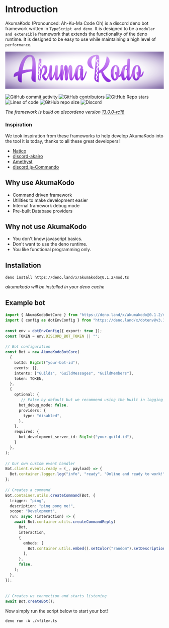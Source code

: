 # Introduction

AkumaKodo (Pronounced: Ah-Ku-Ma Code Oh) is a discord deno bot framework written
in `TypeScript and deno`. It is designed to be a `modular and extensible` framework that
extends the functionality of the deno runtime. It is designed to be easy to use while
maintaining a high level of `performance`.

![AkumaKodo logo](images/misc/AkumaKodoLogo.png)

![GitHub commit activity](https://img.shields.io/github/commit-activity/y/AkumaKodo/AkumaKodo?style=for-the-badge)
![GitHub contributors](https://img.shields.io/github/contributors/AkumaKodo/AkumaKodo?style=for-the-badge)
![GitHub Repo stars](https://img.shields.io/github/stars/AkumaKodo/AkumaKodo?style=for-the-badge)
![Lines of code](https://img.shields.io/tokei/lines/github/AkumaKodo/AkumaKodo?style=for-the-badge)
![GitHub repo size](https://img.shields.io/github/repo-size/AkumaKodo/AkumaKodo?style=for-the-badge)
![Discord](https://img.shields.io/discord/837830514130812970?style=for-the-badge)

_The framework is build on discordeno version [13.0.0-rc18](https://deno.land/x/discordeno@13.0.0-rc18)_

### Inspiration

We took inspiration from these frameworks to help develop AkumaKodo into the tool it is today, thanks to all these great developers!

- [Natico](https://github.com/naticoo)
- [discord-akairo](https://discord-akairo.github.io/#/)
- [Amethyst](https://github.com/AmethystFramework)
- [discord.js-Commando](https://github.com/discordjs/Commando)

## Why use AkumaKodo

- Command driven framework
- Utilities to make development easier
- Internal framework debug mode
- Pre-built Database providers

## Why not use AkumaKodo

- You don't know javascript basics.
- Don't want to use the deno runtime.
- You like functional programming only.

## Installation

```
deno install https://deno.land/x/akumakodo@0.1.2/mod.ts
```

_akumakodo will be installed in your deno cache_

## Example bot

```typescript
import { AkumaKodoBotCore } from "https://deno.land/x/akumakodo@0.1.2/mod.ts";
import { config as dotEnvConfig } from "https://deno.land/x/dotenv@v3.1.0/mod.ts";

const env = dotEnvConfig({ export: true });
const TOKEN = env.DISCORD_BOT_TOKEN || "";

// Bot configuration
const Bot = new AkumaKodoBotCore(
  {
    botId: BigInt("your-bot-id"),
    events: {},
    intents: ["Guilds", "GuildMessages", "GuildMembers"],
    token: TOKEN,
  },
  {
    optional: {
       // False by default but we recommend using the built in logging system
      bot_debug_mode: false,
      providers: {
        type: "disabled",
      },
    },
    required: {
      bot_development_server_id: BigInt("your-guild-id"),
    }
  },
);

// Our own custom event handler
Bot.client.events.ready = (_, payload) => {
  Bot.container.logger.log("info", "ready", "Online and ready to work!");
};

// Creates a command
Bot.container.utils.createCommand(Bot, {
  trigger: "ping",
  description: "ping pong me!",
  scope: "Development",
  run: async (interaction) => {
    await Bot.container.utils.createCommandReply(
      Bot,
      interaction,
      {
        embeds: [
          Bot.container.utils.embed().setColor("random").setDescription("pong!"),
        ],
      },
      false,
    );
  },
});


// Creates ws connection and starts listening
await Bot.createBot();
```

Now simply run the script below to start your bot!

```
deno run -A ./<file>.ts
```
